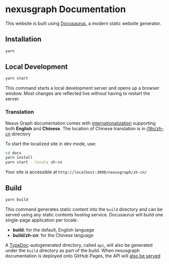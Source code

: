 nexusgraph Documentation
========================

This website is built using [Docusaurus](https://docusaurus.io/), a modern static website generator.

Installation
------------

```bash
yarn
```

Local Development
-----------------

```bash
yarn start
```

This command starts a local development server and opens up a browser window. Most changes are reflected live without
having to restart the server.

### Translation

Nexus Graph documentation comes with [internationalization][Docusaurus i18n] supporting both **English** and
**Chinese**. The location of Chinese translation is in [i18n/zh-cn](../docs/i18n/zh-cn) directory

To start the localized site in dev mode, use:

```bash
cd docs
yarn install
yarn start --locale zh-cn
```

Your site is accessible at `http://localhost:3000/nexusgraph/zh-cn/`

Build
-----

```bash
yarn build
```

This command generates static content into the `build` directory and can be served using any static contents hosting
service. Docusaurus will build one single-page application per locale:

- **build**: for the default, English language
- **build/zh-cn**: for the Chinese language

A [TypeDoc][TypeDoc]-autogenerated directory, called `api`, will also be generated under the `build` directory as part
of the build. When nexusgraph documentation is deployed onto GitHub Pages, the API will [also be served][API]

[API]: https://nexusgraph.qubitpi.org/api

[Docusaurus i18n]: https://docusaurus.io/docs/next/i18n/tutorial

[TypeDoc]: https://typedoc.org/

